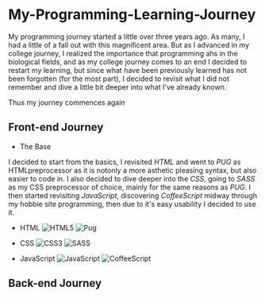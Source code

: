 # My-Programming-Learning-Journey

My programming journey started a little over three years ago. As many, I had a little of a fall out with this magnificent area. But as I advanced in my college journey, I realized the importance that programming ahs in the biological fields, and as my college journey comes to an end I decided to restart my learning, but since what have been previously learned has not been forgotten (for the most part), I decided to revisit what I did not remember and dive a little bit deeper into what I've already known.

Thus my journey commences again

## Front-end Journey
- The Base 

I decided to start from the basics, I revisited *HTML* and went to *PUG* as HTMLpreprocessor as it is notonly a more asthetic pleasing syntax, but also easier to code in. I also  decided to dive deeper into the *CSS*, going to *SASS* as my CSS preprocessor of choice, mainly for the same reasons as *PUG*. I then started revisiting *JavaScript*, discovering *CoffeeScript* midway through my hobbie site programming, then due to it's easy usability I decided to use it.

  - HTML 
![HTML5](https://img.shields.io/badge/html5-%23E34F26.svg?style=plastic&logo=html5&logoColor=white)
![Pug](https://img.shields.io/badge/Pug-FFF?style=plastic&logo=pug&logoColor=A86454)

  - CSS 
  ![CSS3](https://img.shields.io/badge/css3-%231572B6.svg?style=plastic&logo=css3&logoColor=white)
  ![SASS](https://img.shields.io/badge/SASS-hotpink.svg?style=plastic&logo=SASS&logoColor=white)
  
  - JavaScript 
  ![JavaScript](https://img.shields.io/badge/javascript-%23323330.svg?style=plastic&logo=javascript&logoColor=%23F7DF1E)
  ![CoffeeScript](https://img.shields.io/badge/coffeescript-%23323330.svg?style=plastic&logo=coffeescript&logoColor=%23F7DF1E)
  
  
  ## Back-end Journey
